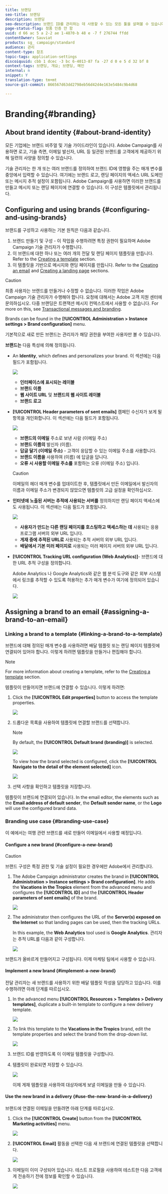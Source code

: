 ```yaml
---
title: 브랜딩
seo-title: 브랜딩
description: 브랜딩
seo-description: 브랜드 ID를 관리하는 데 사용할 수 있는 모든 툴을 살펴볼 수 있습니다.
page-status-flag: 정품 인증 안 함
uuid: d 66 ac 5 a 2-2 ae 1-4870-b 48 e -7 f 276744 ffdd
contentOwner: Sauviat
products: sg_ campaign/standard
audience: 관리
content-type: 참조
topic-tags: application-settings
discoiquuid: cbb 1 dcec -3 bc 6-4013-87 fa -27 d 0 e 5 d 32 bf 8
context-tags: 브랜딩, 개요; 브랜딩, 메인
internal: n
snippet: Y
translation-type: tm+mt
source-git-commit: 866567d63dd2798eb56d42d4e163e5484c9b4d68

---
```



# Branding{#branding}

## About brand identity {#about-brand-identity}

모든 기업에는 브랜드 비주얼 및 기술 가이드라인이 있습니다. Adobe Campaign를 사용하면 로고, 기술 측면, 이메일 발신자, URL 등 일관된 브랜드를 고객에게 제공하기 위해 일련의 사양을 정의할 수 있습니다.

기술 관리자는 한 개 또는 여러 브랜드를 정의하여 브랜드 ID에 영향을 주는 매개 변수를 중앙에서 입력할 수 있습니다. 여기에는 브랜드 로고, 랜딩 페이지의 액세스 URL 도메인 또는 메시지 추적 설정이 포함됩니다. Adobe Campaign를 사용하면 이러한 브랜드를 만들고 메시지 또는 랜딩 페이지에 연결할 수 있습니다. 이 구성은 템플릿에서 관리됩니다.

## Configuring and using brands {#configuring-and-using-brands}

브랜드를 구성하고 사용하는 기본 원칙은 다음과 같습니다.

1. 브랜드 만들기 및 구성 - 이 작업을 수행하려면 특정 권한이 필요하며 Adobe Campaign 기술 관리자가 수행합니다.
1. 이 브랜드에 대한 하나 또는 여러 개의 전달 및 랜딩 페이지 템플릿을 만듭니다. Refer to the [Creating a template](../../start/using/about-templates.md) section.
1. 이 템플릿을 기반으로 메시지와 랜딩 페이지를 만듭니다. Refer to the [Creating an email](../../channels/using/creating-an-email.md) and [Creating a landing page](../../channels/using/designing-a-landing-page.md) sections.

>[!CAUTION]
>
>최종 사용자는 브랜드를 만들거나 수정할 수 없습니다. 이러한 작업은 Adobe Campaign 기술 관리자가 수행해야 합니다. 요청에 대해서는 Adobe 고객 지원 센터에 문의하십시오. 다중 브랜딩은 트랜잭션 메시지 컨텍스트에서 사용할 수 없습니다. For more on this, see [Transactional messages and branding](../../channels/using/about-transactional-messaging.md#permissions-and-branding).

Brands can be found in the **[!UICONTROL Administration > Instance settings > Brand configuration]** menu.

기본적으로 새로 만든 브랜드는 관리자가 해당 권한을 부여한 사용자만 볼 수 있습니다.

**브랜드는** 다음 특성에 의해 정의됩니다.

* An **Identity**, which defines and personalizes your brand. 이 섹션에는 다음 필드가 포함됩니다.

   ![](assets/branding_01.png)

   * **인터페이스에 표시되는 레이블**
   * **브랜드 이름**
   * **웹 사이트 URL** 및 **브랜드의 웹 사이트 레이블**
   * **브랜드 로고**

* **[!UICONTROL Header parameters of sent emails]** 캠페인 수신자가 보게 될 항목을 개인화합니다. 이 섹션에는 다음 필드가 포함됩니다.

   ![](assets/branding_04_header.png)

   * **브랜드의 이메일** 주소로 보낸 사람 (이메일 주소)
   * **브랜드 이름의** 발신자 (이름).
   * **답글 달기 (이메일 주소)** - 고객이 응답할 수 있는 이메일 주소를 사용합니다.
   * **브랜드 이름을** 사용하여 (이름) 에 답글을 답니다.
   * **오류 시 사용할 이메일 주소를** 포함하는 오류 (이메일 주소) 입니다.
   >[!CAUTION]
   >
   >이메일의 헤더 매개 변수를 업데이트한 후, 템플릿에서 만든 이메일에서 발신자의 이름과 이메일 주소가 변경되지 않았으면 템플릿의 고급 설정을 확인하십시오.

* **인터넷에 노출된 서버는 추적에 사용되는 서버를** 정의하지만 랜딩 페이지 액세스에도 사용됩니다. 이 섹션에는 다음 필드가 포함됩니다.

   ![](assets/configure_branding_04.png)

   * **사용자가 만드는 다른 랜딩 페이지를 호스팅하고 액세스하는 데** 사용되는 응용 프로그램 서버의 외부 URL 입니다.
   * **게재 중에 추적된 URL로** 사용되는 추적 서버의 외부 URL 입니다.
   * **배달에서 기본 미러 페이지로** 사용되는 미러 페이지 서버의 외부 URL 입니다.

* **[!UICONTROL Tracking URL configuration (Web Analytics)]**- 브랜드에 대한 URL 추적 구성을 정의합니다.

   Adobe Analytics 나 Google Analytics와 같은 웹 분석 도구와 같은 외부 시스템에서 링크를 추적할 수 있도록 허용하는 추가 매개 변수가 여기에 정의되어 있습니다.

   ![](assets/branding_05.png)

## Assigning a brand to an email {#assigning-a-brand-to-an-email}

### Linking a brand to a template {#linking-a-brand-to-a-template}

브랜드에 대해 정의된 매개 변수를 사용하려면 배달 템플릿 또는 랜딩 페이지 템플릿에 연결되어 있어야 합니다. 이렇게 하려면 템플릿을 만들거나 편집해야 합니다.

>[!NOTE]
>
>For more information about creating a template, refer to the [Creating a template](../../start/using/about-templates.md) section.

템플릿이 만들어지면 브랜드에 연결할 수 있습니다. 이렇게 하려면:

1. Click the **[!UICONTROL Edit properties]** button to access the template properties.

   ![](assets/branding_04.png)

1. 드롭다운 목록을 사용하여 템플릿에 연결할 브랜드를 선택합니다.

   >[!NOTE]
   >
   >By default, the **[!UICONTROL Default brand (branding)]** is selected.

   ![](assets/branding_05.png)

   To view how the brand selected is configured, click the **[!UICONTROL Navigate to the detail of the element selected]** icon.

   ![](assets/branding_06.png)

1. 선택 사항을 확인하고 템플릿을 저장합니다.

템플릿이 브랜드에 연결되어 있습니다. In the email editor, the elements such as the **Email address of default sender**, the **Default sender name**, or the **Logo** will use the configured brand data.

### Branding use case {#branding-use-case}

이 예에서는 여행 관련 브랜드를 새로 만들어 이메일에서 사용할 예정입니다.

#### Configure a new brand {#configure-a-new-brand}

>[!CAUTION]
>
>브랜드 구성은 특정 권한 및 기술 설정이 필요한 경우에만 Adobe에서 관리합니다.

1. The Adobe Campaign administrator creates the brand in **[!UICONTROL Administration > Instance settings > Brand configuration]**. He adds the **Vacations in the Tropics** element from the advanced menu and configures the **[!UICONTROL ID]** and the **[!UICONTROL Header parameters of sent emails]** of the brand.

   ![](assets/branding_07.png)

1. The administrator then configures the URL of the **Server(s) exposed on the Internet** so that landing pages can be used, then the tracking URLs.

   In this example, the **Web Analytics** tool used is **Google Analytics**. 관리자는 추적 URL를 다음과 같이 구성합니다.

   ![](assets/branding_12.png)

브랜드가 올바르게 만들어지고 구성됩니다. 이제 마케팅 팀에서 사용할 수 있습니다.

#### Implement a new brand {#implement-a-new-brand}

전달 관리자는 새 브랜드를 사용하기 위한 배달 템플릿 작성을 담당하고 있습니다. 이를 수행하려면 아래 단계를 따르십시오.

1. In the advanced menu **[!UICONTROL Resources > Templates > Delivery templates]**, duplicate a built-in template to configure a new delivery template.

   ![](assets/branding_08.png)

1. To link this template to the **Vacations in the Tropics** brand, edit the template properties and select the brand from the drop-down list.

   ![](assets/branding_09.png)

1. 브랜드 ID를 반영하도록 이 이메일 템플릿을 구성합니다.
1. 템플릿이 완료되면 저장할 수 있습니다.

   ![](assets/branding_10.png)

   이제 게재 템플릿을 사용하여 대상자에게 보낼 이메일을 만들 수 있습니다.

#### Use the new brand in a delivery {#use-the-new-brand-in-a-delivery}

브랜드에 연결된 이메일을 만들려면 아래 단계를 따르십시오.

1. Click the **[!UICONTROL Create]** button from the **[!UICONTROL Marketing activities]** menu.

   ![](assets/branding_14.png)

1. **[!UICONTROL Email]** 활동을 선택한 다음 새 브랜드에 연결된 템플릿을 선택합니다.

   ![](assets/branding_15.png)

1. 이메일이 이미 구성되어 있습니다. 테스트 프로필을 사용하여 테스트한 다음 고객에게 전송하기 전에 정보를 확인할 수 있습니다.

   ![](assets/branding_16.png)

